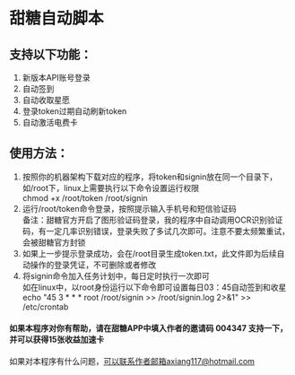 # 甜糖自动脚本

## 支持以下功能：
1. 新版本API账号登录
2. 自动签到
3. 自动收取星愿
4. 登录token过期自动刷新token
5. 自动激活电费卡

## 使用方法：
1. 按照你的机器架构下载对应的程序，将token和signin放在同一个目录下，如/root下，linux上需要执行以下命令设置运行权限  
   chmod +x /root/token /root/signin
2. 运行/root/token命令登录，按照提示输入手机号和短信验证码  
   备注：甜糖官方开启了图形验证码登录，我的程序中自动调用OCR识别验证码，有一定几率识别错误，登录失败了多试几次即可。注意不要太频繁重试，会被甜糖官方封锁
3. 如果上一步提示登录成功，会在/root目录生成token.txt，此文件即为后续自动操作的登录凭证，不可删除或者修改
4. 将signin命令加入任务计划中，每日定时执行一次即可  
   如在linux中，以root身份运行以下命令即可设置每日03：45自动签到和收星  
   echo "45 3 * * * root /root/signin >> /root/signin.log 2>&1" >> /etc/crontab


#### 如果本程序对你有帮助，请在甜糖APP中填入作者的邀请码 004347 支持一下，并可以获得15张收益加速卡


如果对本程序有什么问题，可以联系作者邮箱axiang117@hotmail.com